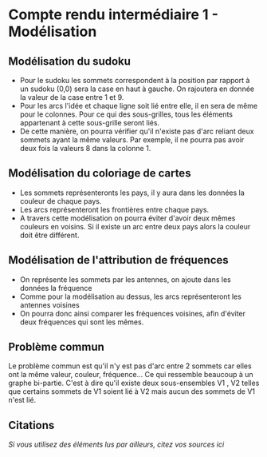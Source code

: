 # Compte rendu intermédiaire 1 - Modélisation

## Modélisation du sudoku

- Pour le sudoku les sommets correspondent à la position par rapport à un sudoku (0,0) sera la case en haut à gauche. On rajoutera en donnée la valeur de la case entre 1 et 9.
- Pour les arcs l'idée et chaque ligne soit lié entre elle, il en sera de même pour le colonnes.
Pour ce qui des sous-grilles, tous les éléments appartenant à cette sous-grille seront liés.
- De cette manière, on pourra vérifier qu'il n'existe pas d'arc reliant deux sommets ayant la même valeurs. Par exemple, il ne pourra pas avoir deux fois la valeurs 8 dans la colonne 1.

## Modélisation du coloriage de cartes

- Les sommets représenteronts les pays, il y aura dans les données la couleur de chaque pays.
- Les arcs représenteront les frontières entre chaque pays.
- A travers cette modélisation on pourra éviter d'avoir deux mêmes couleurs en voisins. Si il existe un arc entre deux pays alors la couleur doit être différent.

## Modélisation de l'attribution de fréquences

- On représente les sommets par les antennes, on ajoute dans les données la fréquence
- Comme pour la modélisation au dessus, les arcs représenteront les antennes voisines
- On pourra donc ainsi comparer les fréquences voisines, afin d'éviter deux fréquences qui sont les mêmes.

## Problème commun

Le problème commun est qu'il n'y est pas d'arc entre 2 sommets car elles ont la même valeur, couleur, fréquence... Ce qui ressemble beaucoup à un graphe bi-partie. C'est à dire qu'il existe deux sous-ensembles V1 , V2 telles que certains sommets de V1 soient lié à V2 mais aucun des sommets de V1 n'est lié.

## Citations

*Si vous utilisez des éléments lus par ailleurs, citez vos sources ici*
